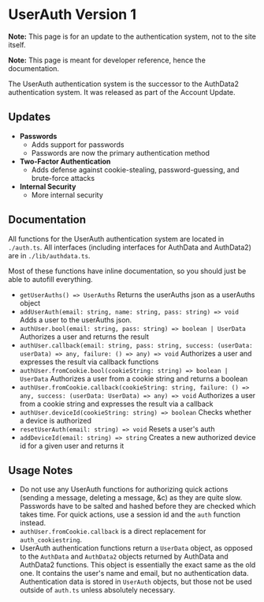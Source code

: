 # UserAuth Version 1

**Note:** This page is for an update to the authentication system, not to the site itself. 

**Note:** This page is meant for developer reference, hence the documentation.

The UserAuth authentication system is the successor to the AuthData2 authentication system. It was released as part of the Account Update.

## Updates

- **Passwords**
  - Adds support for passwords
  - Passwords are now the primary authentication method
- **Two-Factor Authentication**
  - Adds defense against cookie-stealing, password-guessing, and brute-force attacks
- **Internal Security**
  - More internal security

## Documentation

All functions for the UserAuth authentication system are located in `./auth.ts`. All interfaces (including interfaces for AuthData and AuthData2) are in `./lib/authdata.ts`.  

Most of these functions have inline documentation, so you should just be able to autofill everything.

- `getUserAuths() => UserAuths` Returns the userAuths json as a userAuths object
- `addUserAuth(email: string, name: string, pass: string) => void` Adds a user to the userAuths json.
- `authUser.bool(email: string, pass: string) => boolean | UserData` Authorizes a user and returns the result
- `authUser.callback(email: string, pass: string, success: (userData: userData) => any, failure: () => any) => void` Authorizes a user and expresses the result via callback functions
- `authUser.fromCookie.bool(cookieString: string) => boolean | UserData` Authorizes a user from a cookie string and returns a boolean
- `authUser.fromCookie.callback(cookieString: string, failure: () => any, success: (userData: UserData) => any) => void` Authorizes a user from a cookie string and expresses the result via a callback
- `authUser.deviceId(cookieString: string) => boolean` Checks whether a device is authorized
- `resetUserAuth(email: string) => void` Resets a user's auth
- `addDeviceId(email: string) => string` Creates a new authorized device id for a given user and returns it

## Usage Notes 

- Do not use any UserAuth functions for authorizing quick actions (sending a message, deleting a message, &c) as they are quite slow. Passwords have to be salted and hashed before they are checked which takes time. For quick actions, use a session id and the `auth` function instead. 
- `authUser.fromCookie.callback` is a direct replacement for `auth_cookiestring`.
- UserAuth authentication functions return a `UserData` object, as opposed to the `AuthData` and `AuthData2` objects returned by AuthData and AuthData2 functions. This object is essentially the exact same as the old one. It contains the user's name and email, but no authentication data. Authentication data is stored in `UserAuth` objects, but those not be used outside of `auth.ts` unless absolutely necessary. 

